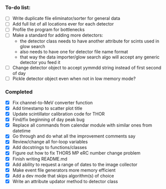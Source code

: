 ### To-do list:
- [ ] Write duplicate file eliminator/sorter for general data
- [ ] Add full list of all locations ever for each detector
- [ ] Profile the program for bottlenecks
- [ ] Make a standard for adding more detectors:
  - the detector class needs to have another attribute for scints used in glow search
  - also needs to have one for detector file name format
  - that way the data importer/glow search algo will accept any generic detector you feed it
- [ ] Change detector object to accept yymmdd string instead of first second of day
- [ ] Pickle detector object even when not in low memory mode?

### Completed
- [x] Fix channel-to-MeV converter function
- [x] Add timestamp to scatter plot title
- [x] Update scintillator calibration code for THOR
- [x] Find/fix beginning of day peak bug 
- [x] Replace all commands from calendar module with similar ones from datetime
- [x] Go through and do what all the improvement comments say
- [x] Review/change all for-loop variables 
- [x] Add docstrings to functions/classes
- [x] Figure out how to fix THOR5 MP eRC number change problem
- [x] Finish writing README.md
- [x] Add ability to request a range of dates to the image collector
- [x] Make event file generators more memory efficient
- [x] Add a dev mode that skips algorithm(s) of choice
- [x] Write an attribute updator method to detector class